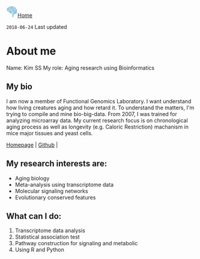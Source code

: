 <a href="https://kisudsoe.github.io"><img src="img/favicon.png" width="30px" /></a>[Home](https://kisudsoe.github.io)

`2018-06-24` Last updated

# About me

Name: Kim SS
My role: Aging research using Bioinformatics



## My bio

I am now a member of Functional Genomics Laboratory. I want understand how living creatures aging and how retard it. To understand the matters, I'm trying to compile and mine bio-big-data. From 2007, I was trained for analyzing microarray data. My current research focus is on chronological aging process as well as longevity (e.g. Caloric Restriction) machanism in mice major tissues and yeast cells.

[Homepage](http://ckaging.korea.ac.kr) | [Github](https://github.com/kisudsoe) | 



## My research interests are:

* Aging biology
* Meta-analysis using transcriptome data
* Molecular signaling networks
* Evolutionary conserved features



## What can I do:

1. Transcriptome data analysis
2. Statistical association test
3. Pathway construction for signaling and metabolic
4. Using R and Python
